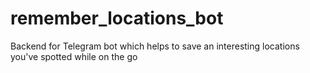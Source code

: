 # remember_locations_bot
Backend for Telegram bot which helps to save an interesting locations you've spotted while on the go
